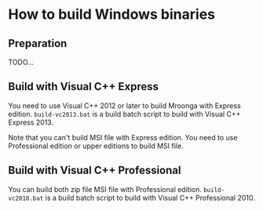 # How to build Windows binaries

## Preparation

TODO...

## Build with Visual C++ Express

You need to use Visual C++ 2012 or later to build Mroonga with Express
edition. `build-vc2013.bat` is a build batch script to build with
Visual C++ Express 2013.

Note that you can't build MSI file with Express edition. You need to
use Professional edition or upper editions to build MSI file.

## Build with Visual C++ Professional

You can build both zip file MSI file with Professional edition.
`build-vc2010.bat` is a build batch script to build with Visual C++
Professional 2010.
